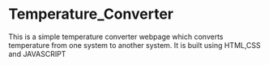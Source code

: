 # Temperature_Converter
This is a simple temperature converter webpage which converts temperature from one system to another system.
It is built using HTML,CSS and JAVASCRIPT
